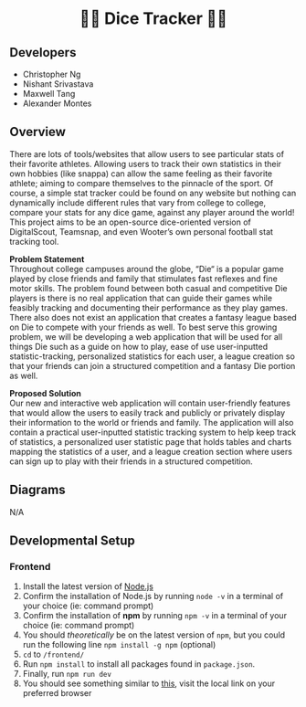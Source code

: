 <h1 align="center">🥤🎲 Dice Tracker 🎲🥤</h1>

## Developers
- Christopher Ng
- Nishant Srivastava
- Maxwell Tang
- Alexander Montes

## Overview    
There are lots of tools/websites that allow users to see particular stats of their favorite athletes. Allowing users to track their own statistics in their own hobbies (like snappa) can allow the same feeling as their favorite athlete; aiming to compare themselves to the pinnacle of the sport. Of course, a simple stat tracker could be found on any website but nothing can dynamically include different rules that vary from college to college, compare your stats for any dice game, against any player around the world! This project aims to be an open-source dice-oriented version of DigitalScout, Teamsnap, and even Wooter’s own personal football stat tracking tool.

<b>Problem Statement</b>
<br>
Throughout college campuses around the globe, “Die“ is a popular game played by close friends and family that stimulates fast reflexes and fine motor skills. The problem found between both casual and competitive Die players is there is no real application that can guide their games while feasibly tracking and documenting their performance as they play games. There also does not exist an application that creates a fantasy league based on Die to compete with your friends as well. To best serve this growing problem, we will be developing a web application that will be used for all things Die such as a guide on how to play, ease of use user-inputted statistic-tracking, personalized statistics for each user, a league creation so that your friends can join a structured competition and a fantasy Die portion as well.

<b>Proposed Solution</b>
<br>
Our new and interactive web application will contain user-friendly features that would allow the users to easily track and publicly or privately display their information to the world or friends and family. The application will also contain a practical user-inputted statistic tracking system to help keep track of statistics, a personalized user statistic page that holds tables and charts mapping the statistics of a user, and a league creation section where users can sign up to play with their friends in a structured competition.

## Diagrams
N/A

## Developmental Setup
### Frontend
1. Install the latest version of [Node.js](https://nodejs.org/en/)
2. Confirm the installation of Node.js by running `node -v` in a terminal of your choice (ie: command prompt)
3. Confirm the installation of **npm** by running `npm -v` in a terminal of your choice (ie: command prompt)
4. You should *theoretically* be on the latest version of `npm`, but you could run the following line `npm install -g npm` (optional)
5. `cd` to `/frontend/`
6. Run `npm install` to install all packages found in `package.json`.
7. Finally, run `npm run dev`
8. You should see something similar to [this](https://prnt.sc/1vmlcou), visit the local link on your preferred browser